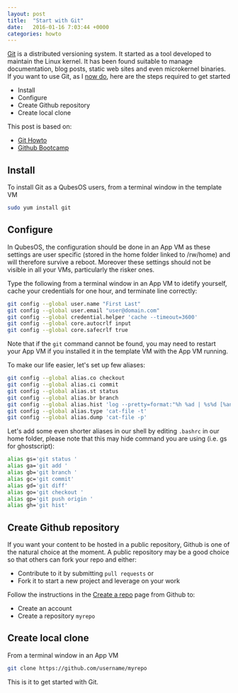 ```yaml
---
layout: post
title:  "Start with Git"
date:   2016-01-16 7:03:44 +0000
categories: howto
---
```


[Git](https://en.wikipedia.org/wiki/Git_%28software%29) is a distributed
versioning system. It started as a tool developed to maintain the Linux kernel.
It has been found suitable to manage documentation, blog posts, static web sites
and even microkernel binaries.
If you want to use Git, as I
[now do](https://adubois.github.io/howto/2016/01/17/create-github-blog), here
are the steps required to get started

 * Install
 * Configure
 * Create Github repository
 * Create local clone
 
This post is based on:

 * [Git Howto](http://githowto.com/)
 * [Github Bootcamp](https://help.github.com/categories/bootcamp/)

Install
-------

To install Git as a QubesOS users, from a terminal window in the template VM

```bash
sudo yum install git
```

Configure
---------

In QubesOS, the configuration should be done in an App VM as these settings are
user specific (stored in the home folder linked to /rw/home) and will therefore
survive a reboot. Moreover these settings should not be visible in all your VMs,
particularly the risker ones.

Type the following from a terminal window in an App VM to idetify yourself,
cache your credentials for one hour, and terminate line correctly:

```bash
git config --global user.name "First Last"
git config --global user.email "user@domain.com"
git config --global credential.helper 'cache --timeout=3600'
git config --global core.autocrlf input
git config --global core.safecrlf true
```


Note that if the `git` command cannot be found, you may need to
restart your App VM if you installed it in the template VM with the App VM
running.

To make our life easier, let's set up few aliases:

```bash
git config --global alias.co checkout
git config --global alias.ci commit
git config --global alias.st status
git config --global alias.br branch
git config --global alias.hist 'log --pretty=format:"%h %ad | %s%d [%an]" --graph --date=short'
git config --global alias.type 'cat-file -t'
git config --global alias.dump 'cat-file -p'
```

Let's add some even shorter aliases in our shell by editing `.bashrc` in
our home folder, please note that this may hide command you are using (i.e. gs
for ghostscript):

```bash
alias gs='git status '
alias ga='git add '
alias gb='git branch '
alias gc='git commit'
alias gd='git diff'
alias go='git checkout '
alias gp='git push origin '
alias gh='git hist'
```

Create Github repository
------------------------

If you want your content to be hosted in a public repository, Github is one of
the natural choice at the moment. A public repository may be a good choice so
that others can fork your repo and either:

 * Contribute to it by submitting `pull requests` or
 * Fork it to start a new project and leverage on your work

Follow the instructions in the
[Create a repo](https://help.github.com/articles/create-a-repo/) page from
Github to:

 * Create an account
 * Create a repository `myrepo`

Create local clone
------------------

From a terminal window in an App VM

```bash
git clone https://github.com/username/myrepo
```

This is it to get started with Git.
